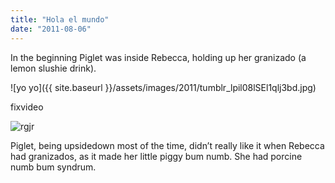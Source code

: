 ```yaml
---
title: "Hola el mundo"
date: "2011-08-06"
---
```


In the beginning Piglet was inside Rebecca, holding up her granizado (a lemon slushie drink).

![yo yo]({{ site.baseurl }}/assets/images/2011/tumblr_lpil08lSEl1qlj3bd.jpg)

fixvideo

![rgjr](images/tumblr_lpil08lSEl1qlj3bd.jpg)

Piglet, being upsidedown most of the time, didn’t really like it when Rebecca had granizados, as it made her little piggy bum numb. She had porcine numb bum syndrum.
